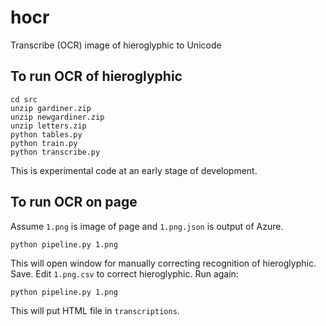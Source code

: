 # hocr

Transcribe (OCR) image of hieroglyphic to Unicode

## To run OCR of hieroglyphic

```
cd src
unzip gardiner.zip
unzip newgardiner.zip
unzip letters.zip
python tables.py
python train.py
python transcribe.py
```

This is experimental code at an early stage of development.

## To run OCR on page

Assume `1.png` is image of page and `1.png.json` is output of Azure.

```
python pipeline.py 1.png
```

This will open window for manually correcting recognition of hieroglyphic. 
Save. Edit `1.png.csv` to correct hieroglyphic. Run again:
```
python pipeline.py 1.png
```

This will put HTML file in `transcriptions`.
